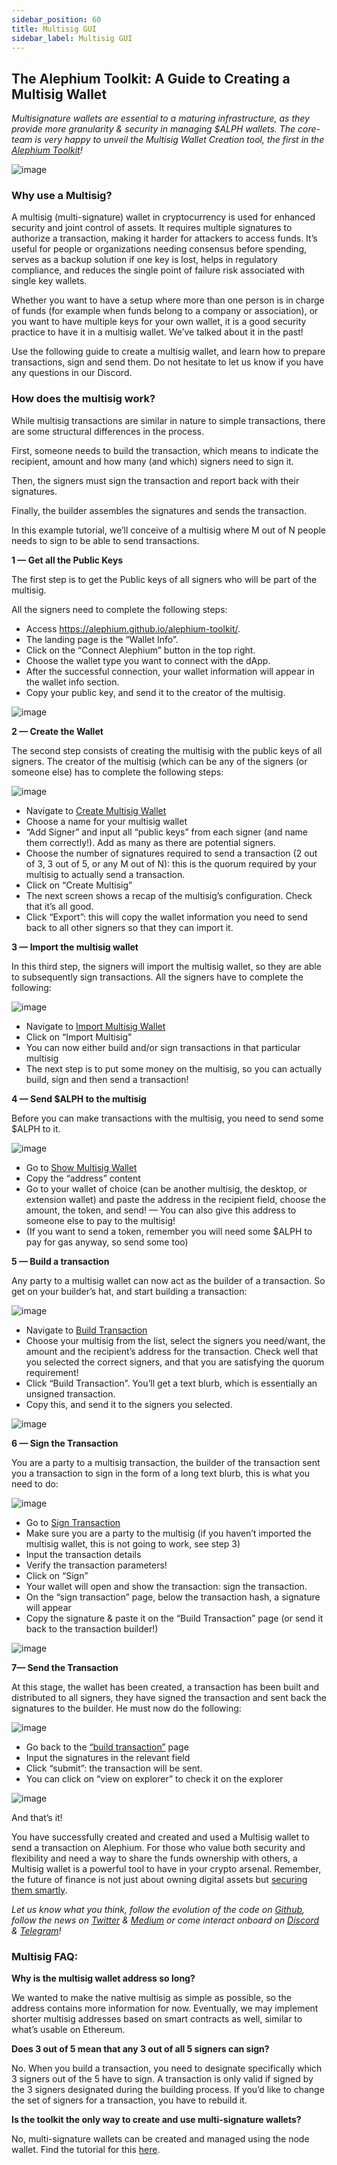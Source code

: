 ```yaml
---
sidebar_position: 60
title: Multisig GUI
sidebar_label: Multisig GUI
---
```


## The Alephium Toolkit: A Guide to Creating a Multisig Wallet

_Multisignature wallets are essential to a maturing infrastructure, as they provide more granularity & security in managing $ALPH wallets. The core-team is very happy to unveil the Multisig Wallet Creation tool, the first in the [Alephium Toolkit](https://alephium.github.io/alephium-toolkit/)!_

![image](https://github.com/alephium/docs/assets/88235023/29f9c9e9-02e4-4d26-80bb-7d0e5c14b6d0)

### Why use a Multisig?

A multisig (multi-signature) wallet in cryptocurrency is used for enhanced security and joint control of assets. It requires multiple signatures to authorize a transaction, making it harder for attackers to access funds. It’s useful for people or organizations needing consensus before spending, serves as a backup solution if one key is lost, helps in regulatory compliance, and reduces the single point of failure risk associated with single key wallets.

Whether you want to have a setup where more than one person is in charge of funds (for example when funds belong to a company or association), or you want to have multiple keys for your own wallet, it is a good security practice to have it in a multisig wallet. We’ve talked about it in the past!

Use the following guide to create a multisig wallet, and learn how to prepare transactions, sign and send them. Do not hesitate to let us know if you have any questions in our Discord.

### How does the multisig work?

While multisig transactions are similar in nature to simple transactions, there are some structural differences in the process.

First, someone needs to build the transaction, which means to indicate the recipient, amount and how many (and which) signers need to sign it.

Then, the signers must sign the transaction and report back with their signatures.

Finally, the builder assembles the signatures and sends the transaction.

In this example tutorial, we’ll conceive of a multisig where M out of N people needs to sign to be able to send transactions.

**1 — Get all the Public Keys**

The first step is to get the Public keys of all signers who will be part of the multisig.

All the signers need to complete the following steps:

- Access https://alephium.github.io/alephium-toolkit/.
- The landing page is the “Wallet Info”.
- Click on the “Connect Alephium” button in the top right.
- Choose the wallet type you want to connect with the dApp.
- After the successful connection, your wallet information will appear in the wallet info section.
- Copy your public key, and send it to the creator of the multisig.

![image](https://github.com/alephium/docs/assets/88235023/235b6c73-5519-4231-9f46-21e822843bfe)

**2 — Create the Wallet**

The second step consists of creating the multisig with the public keys of all signers. The creator of the multisig (which can be any of the signers (or someone else) has to complete the following steps:

![image](https://github.com/alephium/docs/assets/88235023/43f25034-30af-4b70-9565-2514b656138c)

- Navigate to [Create Multisig Wallet](https://alephium.github.io/alephium-toolkit/)
- Choose a name for your multisig wallet
- “Add Signer” and input all “public keys” from each signer (and name them correctly!). Add as many as there are potential signers.
- Choose the number of signatures required to send a transaction (2 out of 3, 3 out of 5, or any M out of N): this is the quorum required by your multisig to actually send a transaction.
- Click on “Create Multisig”
- The next screen shows a recap of the multisig’s configuration. Check that it’s all good.
- Click “Export”: this will copy the wallet information you need to send back to all other signers so that they can import it.

**3 — Import the multisig wallet**

In this third step, the signers will import the multisig wallet, so they are able to subsequently sign transactions. All the signers have to complete the following:

![image](https://github.com/alephium/docs/assets/88235023/ddf154db-31c7-45b4-bd37-48c61811ebc5)

- Navigate to [Import Multisig Wallet](https://alephium.github.io/alephium-toolkit/#/multisig/import)
- Click on “Import Multisig”
- You can now either build and/or sign transactions in that particular multisig
- The next step is to put some money on the multisig, so you can actually build, sign and then send a transaction!

**4 — Send $ALPH to the multisig**

Before you can make transactions with the multisig, you need to send some $ALPH to it.

![image](https://github.com/alephium/docs/assets/88235023/f16d17dd-1520-4869-8506-6ab0e0cc8209)

- Go to [Show Multisig Wallet](https://alephium.github.io/alephium-toolkit/#/multisig/show)
- Copy the “address” content
- Go to your wallet of choice (can be another multisig, the desktop, or extension wallet) and paste the address in the recipient field, choose the amount, the token, and send! — You can also give this address to someone else to pay to the multisig!
- (If you want to send a token, remember you will need some $ALPH to pay for gas anyway, so send some too)

**5 — Build a transaction**

Any party to a multisig wallet can now act as the builder of a transaction. So get on your builder’s hat, and start building a transaction:

![image](https://github.com/alephium/docs/assets/88235023/25a813a5-bbdc-4ade-874f-aa1d3c256368)

- Navigate to [Build Transaction](https://alephium.github.io/alephium-toolkit/#/multisig/build-tx)
- Choose your multisig from the list, select the signers you need/want, the amount and the recipient’s address for the transaction. Check well that you selected the correct signers, and that you are satisfying the quorum requirement!
- Click “Build Transaction”. You’ll get a text blurb, which is essentially an unsigned transaction.
- Copy this, and send it to the signers you selected.

![image](https://github.com/alephium/docs/assets/88235023/df652c60-e247-4b6d-8363-e847729ef0d7)

**6 — Sign the Transaction**

You are a party to a multisig transaction, the builder of the transaction sent you a transaction to sign in the form of a long text blurb, this is what you need to do:

![image](https://github.com/alephium/docs/assets/88235023/2c4bc5fa-c262-4d8b-a102-03ab20529689)

- Go to [Sign Transaction](https://alephium.github.io/alephium-toolkit/#/multisig/sign-tx)
- Make sure you are a party to the multisig (if you haven’t imported the multisig wallet, this is not going to work, see step 3)
- Input the transaction details
- Verify the transaction parameters!
- Click on “Sign”
- Your wallet will open and show the transaction: sign the transaction.
- On the “sign transaction” page, below the transaction hash, a signature will appear
- Copy the signature & paste it on the “Build Transaction” page (or send it back to the transaction builder!)

![image](https://github.com/alephium/docs/assets/88235023/c11ff378-ff58-4eef-9db3-021041205c3d)

**7— Send the Transaction**

At this stage, the wallet has been created, a transaction has been built and distributed to all signers, they have signed the transaction and sent back the signatures to the builder. He must now do the following:

![image](https://github.com/alephium/docs/assets/88235023/2c1107b7-11f7-4cd0-982a-4c60ee90d924)

- Go back to the [“build transaction”](https://alephium.github.io/alephium-toolkit/#/multisig/build-tx) page
- Input the signatures in the relevant field
- Click “submit”: the transaction will be sent.
- You can click on “view on explorer” to check it on the explorer

![image](https://github.com/alephium/docs/assets/88235023/6fcec318-8c61-4c33-9157-d9cd66f0e3d8)

And that’s it!

You have successfully created and created and used a Multisig wallet to send a transaction on Alephium. For those who value both security and flexibility and need a way to share the funds ownership with others, a Multisig wallet is a powerful tool to have in your crypto arsenal. Remember, the future of finance is not just about owning digital assets but [securing them smartly](https://medium.com/@alephium/ttxoo-2-the-road-to-self-custody-cfea4ae89444).

_Let us know what you think, follow the evolution of the code on [Github](https://github.com/alephium), follow the news on [Twitter](https://twitter.com/alephium) & [Medium](https://medium.com/@alephium) or come interact onboard on [Discord](https://discord.com/invite/GEbcpajCJG) & [Telegram](https://t.me/alephiumgroup)!_

### Multisig FAQ:

**Why is the multisig wallet address so long?**

We wanted to make the native multisig as simple as possible, so the address contains more information for now. Eventually, we may implement shorter multisig addresses based on smart contracts as well, similar to what’s usable on Ethereum.

**Does 3 out of 5 mean that any 3 out of all 5 signers can sign?**

No. When you build a transaction, you need to designate specifically which 3 signers out of the 5 have to sign. A transaction is only valid if signed by the 3 signers designated during the building process. If you’d like to change the set of signers for a transaction, you have to rebuild it.

**Is the toolkit the only way to create and use multi-signature wallets?**

No, multi-signature wallets can be created and managed using the node wallet. Find the tutorial for this [here](https://docs.alephium.org/misc/multisig-guide/).

